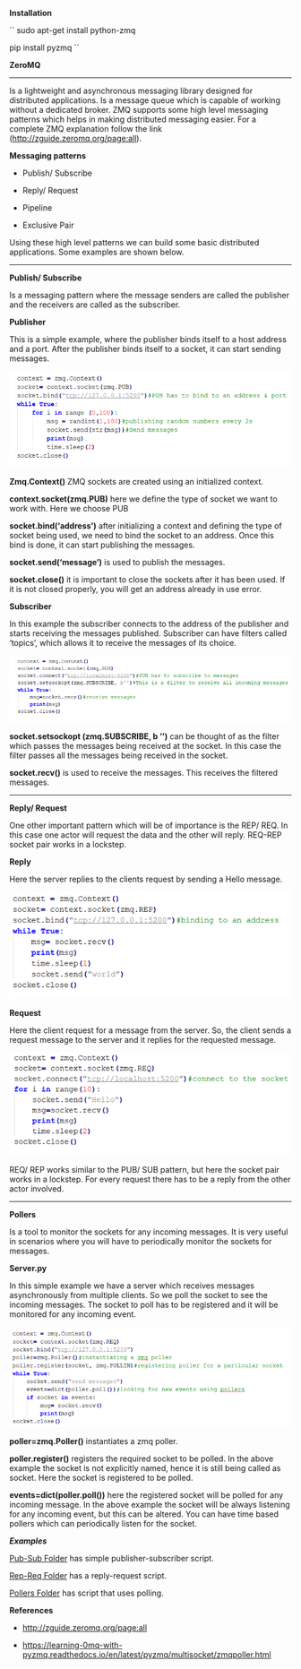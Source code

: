 **Installation**

``
sudo apt-get install python-zmq

pip install pyzmq
``

**ZeroMQ**
*****

Is a lightweight and asynchronous messaging library designed for
distributed applications. Is a message queue which is capable of working
without a dedicated broker. ZMQ supports some high level messaging
patterns which helps in making distributed messaging easier. For a
complete ZMQ explanation follow the link
(http://zguide.zeromq.org/page:all).

**Messaging patterns**

-   Publish/ Subscribe

-   Reply/ Request

-   Pipeline

-   Exclusive Pair

Using these high level patterns we can build some basic distributed
applications. Some examples are shown below.
*****

**Publish/ Subscribe**

Is a messaging pattern where the message senders are called the
publisher and the receivers are called as the subscriber.

**Publisher**

This is a simple example, where the publisher binds itself to a host
address and a port. After the publisher binds itself to a socket, it can
start sending messages.

![pub.png](pub.png)

**Zmq.Context()** ZMQ sockets are created using an initialized context.

**context.socket(zmq.PUB)** here we define the type of socket we want to
work with. Here we choose PUB

**socket.bind(‘address’)** after initializing a context and defining the
type of socket being used, we need to bind the socket to an address.
Once this bind is done, it can start publishing the messages.

**socket.send(‘message’)** is used to publish the messages.

**socket.close()** it is important to close the sockets after it has
been used. If it is not closed properly, you will get an address already
in use error.

**Subscriber**

In this example the subscriber connects to the address of the publisher
and starts receiving the messages published. Subscriber can have filters
called ‘topics’, which allows it to receive the messages of its choice.

![sub.png](sub.png)

**socket.setsockopt (zmq.SUBSCRIBE, b
’’)** can be thought of as the filter which passes the messages being
received at the socket. In this case the filter passes all the messages
being received in the socket.

**socket.recv()** is used to receive the messages. This receives the
filtered messages.
*****

**Reply/ Request**

One other important pattern which will be of importance is the REP/ REQ.
In this case one actor will request the data and the other will reply.
REQ-REP socket pair works in a lockstep.

**Reply**

Here the server replies to the clients request by sending a Hello
message.

![rep.png](rep.png)

**Request**

Here the client request for a message from the server. So, the client
sends a request message to the server and it replies for the requested
message.

![req.png](req.png)

REQ/ REP works similar to the PUB/ SUB pattern, but here the socket pair
works in a lockstep. For every request there has to be a reply from the
other actor involved.
*****

**Pollers**

Is a tool to monitor the sockets for any incoming messages. It is very
useful in scenarios where you will have to periodically monitor the
sockets for messages.

**Server.py**

In this simple example we have a server which receives messages
asynchronously from multiple clients. So we poll the socket to see the
incoming messages. The socket to poll has to be registered and it will
be monitored for any incoming event.

![serverpoll.png](serverpoll.png)

**poller=zmq.Poller()** instantiates a zmq poller.

**poller.register()** registers the required socket to be polled. In the
above example the socket is not explicitly named, hence it is still
being called as socket. Here the socket is registered to be polled.

**events=dict(poller.poll())** here the registered socket will be polled
for any incoming message. In the above example the socket will be always
listening for any incoming event, but this can be altered. You can have
time based pollers which can periodically listen for the socket.

***Examples***

[Pub-Sub Folder](https://github.com/vu-resilient-distributed-systems/lectures-fall-2019/tree/master/Module-1-Networking/examples/ZMQ/pub-sub) has simple publisher-subscriber script.

[Rep-Req Folder](https://github.com/vu-resilient-distributed-systems/lectures-fall-2019/tree/master/Module-1-Networking/examples/ZMQ/REP-REQ) has a reply-request script. 

[Pollers Folder](https://github.com/vu-resilient-distributed-systems/lectures-fall-2019/tree/master/Module-1-Networking/examples/ZMQ/Pollers) has script that uses polling.


**References**

-   <http://zguide.zeromq.org/page:all>

-   <https://learning-0mq-with-pyzmq.readthedocs.io/en/latest/pyzmq/multisocket/zmqpoller.html>


